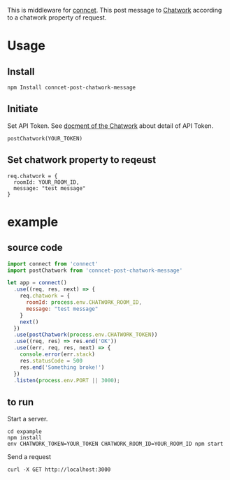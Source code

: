 This is middleware for [conncet](https://github.com/senchalabs/connect). This post message to [Chatwork](chatwork.com) according to a chatwork property of request.

# Usage

## Install
```
npm Install conncet-post-chatwork-message
```

## Initiate

Set API Token.
See [docment of the Chatwork](http://developer.chatwork.com/ja/authenticate.html) about detail of API Token.

```
postChatwork(YOUR_TOKEN)
```

## Set chatwork property to reqeust

```
req.chatwork = {
  roomId: YOUR_ROOM_ID,
  message: "test message"
}
```


# example
## source code
```js
import connect from 'connect'
import postChatwork from 'conncet-post-chatwork-message'

let app = connect()
  .use((req, res, next) => {
    req.chatwork = {
      roomId: process.env.CHATWORK_ROOM_ID,
      message: "test message"
    }
    next()
  })
  .use(postChatwork(process.env.CHATWORK_TOKEN))
  .use((req, res) => res.end('OK'))
  .use((err, req, res, next) => {
    console.error(err.stack)
    res.statusCode = 500
    res.end('Something broke!')
  })
  .listen(process.env.PORT || 3000);
```

## to run

Start a server.

```
cd expample
npm install
env CHATWORK_TOKEN=YOUR_TOKEN CHATWORK_ROOM_ID=YOUR_ROOM_ID npm start
```

Send a request

```
curl -X GET http://localhost:3000
```
